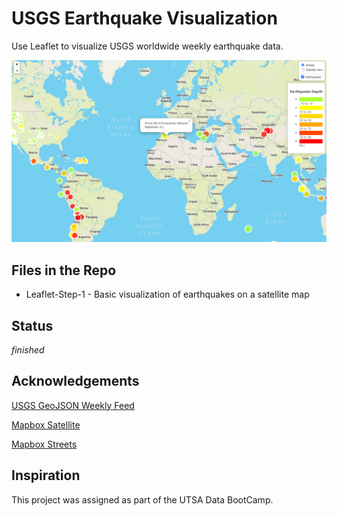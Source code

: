 # USGS Earthquake Visualization
Use Leaflet to visualize USGS worldwide weekly earthquake data.

![map screenshot](Leaflet-Step-1/images/map.png)

## Files in the Repo

- Leaflet-Step-1 - Basic visualization of earthquakes on a satellite map


## Status
_finished_

## Acknowledgements
[USGS GeoJSON Weekly Feed](https://earthquake.usgs.gov/earthquakes/feed/v1.0/summary/all_week.geojson)

[Mapbox Satellite](https://api.mapbox.com/styles/v1/mapbox/satellite-streets-v11.html?title=true&access_token=pk.eyJ1IjoibWFwYm94IiwiYSI6ImNpejY4M29iazA2Z2gycXA4N2pmbDZmangifQ.-g_vE53SD2WrJ6tFX7QHmA#3.78/38.64/-95.72)

[Mapbox Streets](https://api.mapbox.com/styles/v1/mapbox/streets-v11.html?title=true&access_token=pk.eyJ1IjoibWFwYm94IiwiYSI6ImNpejY4M29iazA2Z2gycXA4N2pmbDZmangifQ.-g_vE53SD2WrJ6tFX7QHmA#1.07/0/0)

<!-- [Tectonic Plates Data](https://github.com/fraxen/tectonicplates) -->

## Inspiration
This project was assigned as part of the UTSA Data BootCamp.
